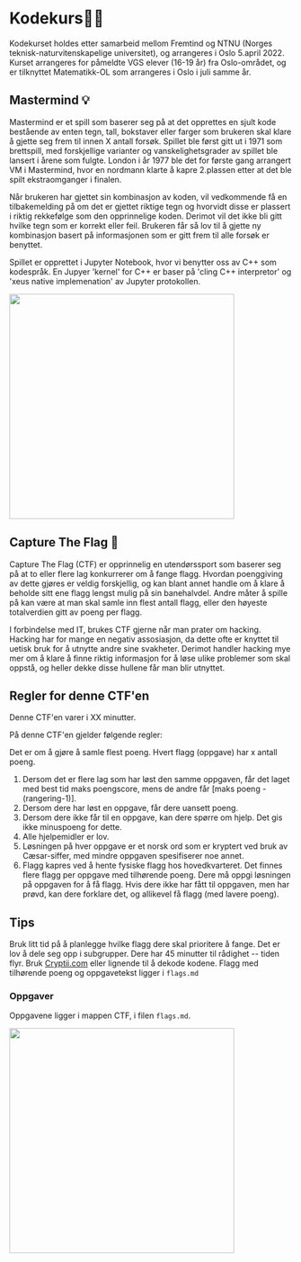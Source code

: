 # Kodekurs👩‍💻

Kodekurset holdes etter samarbeid mellom Fremtind og NTNU (Norges teknisk-naturvitenskapelige universitet), og arrangeres i Oslo 5.april 2022.
Kurset arrangeres for påmeldte VGS elever (16-19 år) fra Oslo-området, og er tilknyttet Matematikk-OL som arrangeres i Oslo i juli samme år.

## Mastermind 💡

Mastermind er et spill som baserer seg på at det opprettes en sjult kode bestående av enten tegn, tall, bokstaver eller farger som brukeren skal klare å gjette seg frem til innen X antall forsøk. Spillet ble først gitt ut i 1971 som brettspill, med forskjellige varianter og vanskelighetsgrader av spillet ble lansert i årene som fulgte. London i år 1977 ble det for første gang arrangert VM i Mastermind, hvor en nordmann klarte å kapre 2.plassen etter at det ble spilt ekstraomganger i finalen.

Når brukeren har gjettet sin kombinasjon av koden, vil vedkommende få en tilbakemelding på om det er gjettet riktige tegn og hvorvidt disse er plassert i riktig rekkefølge som den opprinnelige koden. Derimot vil det ikke bli gitt hvilke tegn som er korrekt eller feil. Brukeren får så lov til å gjette ny kombinasjon basert på informasjonen som er gitt frem til alle forsøk er benyttet.

Spillet er opprettet i Jupyter Notebook, hvor vi benytter oss av C++ som kodespråk. En Jupyer 'kernel' for C++ er baser på 'cling C++ interpretor' og 'xeus native implemenation' av Jupyter protokollen.

<img src="https://www.lekolar.no/globalassets/inriver/resources/16907_075092.jpg" width="400">

## Capture The Flag 🚩

Capture The Flag (CTF) er opprinnelig en utendørssport som baserer seg på at to eller flere lag konkurrerer om å fange flagg. Hvordan poenggiving av dette gjøres er veldig forskjellig, og kan blant annet handle om å klare å beholde sitt ene flagg lengst mulig på sin banehalvdel. Andre måter å spille på kan være at man skal samle inn flest antall flagg, eller den høyeste totalverdien gitt av poeng per flagg.

I forbindelse med IT, brukes CTF gjerne når man prater om hacking. Hacking har for mange en negativ assosiasjon, da dette ofte er knyttet til uetisk bruk for å utnytte andre sine svakheter. Derimot handler hacking mye mer om å klare å finne riktig informasjon for å løse ulike problemer som skal oppstå, og heller dekke disse hullene får man blir utnyttet.

## Regler for denne CTF'en

Denne CTF'en varer i XX minutter.

På denne CTF'en gjelder følgende regler:

Det er om å gjøre å samle flest poeng. Hvert flagg (oppgave) har x antall poeng.

1. Dersom det er flere lag som har løst den samme oppgaven, får det laget med best tid maks poengscore, mens de andre får [maks poeng - (rangering-1)].
2. Dersom dere har løst en oppgave, får dere uansett poeng.
3. Dersom dere ikke får til en oppgave, kan dere spørre om hjelp. Det gis ikke minuspoeng for dette.
4. Alle hjelpemidler er lov.
5. Løsningen på hver oppgave er et norsk ord som er kryptert ved bruk av Cæsar-siffer, med mindre oppgaven spesifiserer noe annet.
6. Flagg kapres ved å hente fysiske flagg hos hovedkvarteret. Det finnes flere flagg per oppgave med tilhørende poeng. Dere må oppgi løsningen på oppgaven for å få flagg. Hvis dere ikke har fått til oppgaven, men har prøvd, kan dere forklare det, og allikevel få flagg (med lavere poeng).

## Tips

Bruk litt tid på å planlegge hvilke flagg dere skal prioritere å fange.
Det er lov å dele seg opp i subgrupper.
Dere har 45 minutter til rådighet -- tiden flyr.
Bruk [Cryptii.com](https://cryptii.com/) eller lignende til å dekode kodene.
Flagg med tilhørende poeng og oppgavetekst ligger i `flags.md`

### Oppgaver

Oppgavene ligger i mappen CTF, i filen `flags.md`.

<img src="https://northview.org/wp-content/uploads/2020/06/Capture-the-Flag.png" width="400">

